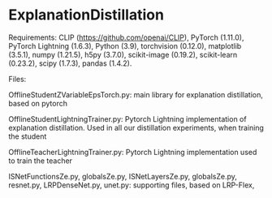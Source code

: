 # ExplanationDistillation

Requirements: CLIP (https://github.com/openai/CLIP), PyTorch (1.11.0), PyTorch Lightning (1.6.3), Python (3.9),
torchvision (0.12.0), matplotlib (3.5.1), numpy (1.21.5), h5py (3.7.0), scikit-image (0.19.2), scikit-learn (0.23.2), scipy (1.7.3), pandas (1.4.2).


Files:

OfflineStudentZVariableEpsTorch.py: main library for explanation distillation, based on pytorch

OfflineStudentLightningTrainer.py: Pytorch Lightning implementation of explanation distillation. Used in all our distillation experiments, when training the student

OfflineTeacherLightningTrainer.py: Pytorch Lightning implementation used to train the teacher

ISNetFunctionsZe.py, globalsZe.py, ISNetLayersZe.py, globalsZe.py, resnet.py, LRPDenseNet.py, unet.py: supporting files, based on LRP-Flex, 


